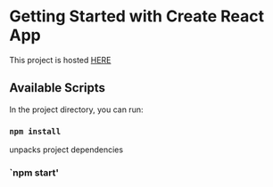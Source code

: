 # Getting Started with Create React App

This project is hosted [HERE](https://business-page-c16ea.web.app/)

## Available Scripts

In the project directory, you can run:

### `npm install`

unpacks project dependencies

### `npm start'